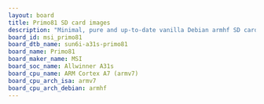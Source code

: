 ```yaml
---
layout: board
title: Primo81 SD card images
description: "Minimal, pure and up-to-date vanilla Debian armhf SD card images for Primo81 by MSI, SoC: Allwinner A31s, CPU ISA: armv7"
board_id: msi_primo81
board_dtb_name: sun6i-a31s-primo81
board_name: Primo81
board_maker_name: MSI
board_soc_name: Allwinner A31s
board_cpu_name: ARM Cortex A7 (armv7)
board_cpu_arch_isa: armv7
board_cpu_arch_debian: armhf
---
```


